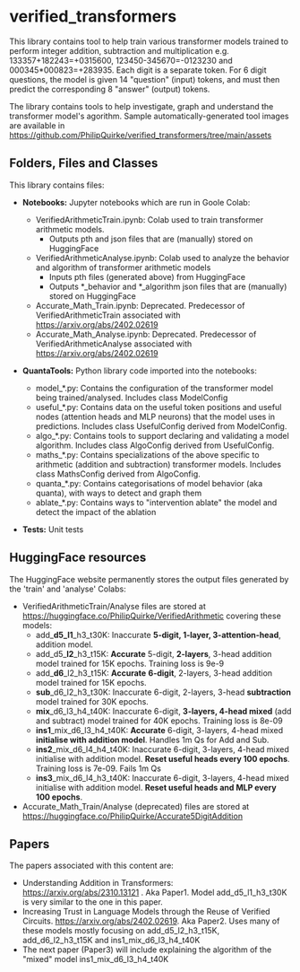 # verified_transformers
This library contains tool to help train various transformer models trained to perform integer addition, subtraction and multiplication e.g. 133357+182243=+0315600, 123450-345670=-0123230 and 000345*000823=+283935. Each digit is a separate token. For 6 digit questions, the model is given 14 "question" (input) tokens, and must then predict the corresponding 8 "answer" (output) tokens.

The library contains tools to help investigate, graph and understand the transformer model's agorithm. 
Sample automatically-generated tool images are available in https://github.com/PhilipQuirke/verified_transformers/tree/main/assets

## Folders, Files and Classes 
This library contains files:

- **Notebooks:** Jupyter notebooks which are run in Goole Colab: 
  - VerifiedArithmeticTrain.ipynb: Colab used to train transformer arithmetic models. 
    - Outputs pth and json files that are (manually) stored on HuggingFace
  - VerifiedArithmeticAnalyse.ipynb: Colab used to analyze the behavior and algorithm of transformer arithmetic models
    - Inputs pth files (generated above) from HuggingFace
    - Outputs *_behavior and *_algorithm json files that are (manually) stored on HuggingFace 
  - Accurate_Math_Train.ipynb: Deprecated. Predecessor of VerifiedArithmeticTrain associated with https://arxiv.org/abs/2402.02619 
  - Accurate_Math_Analyse.ipynb: Deprecated. Predecessor of VerifiedArithmeticAnalyse associated with https://arxiv.org/abs/2402.02619

- **QuantaTools:** Python library code imported into the notebooks:
  - model_*.py: Contains the configuration of the transformer model being trained/analysed. Includes class ModelConfig 
  - useful_*.py: Contains data on the useful token positions and useful nodes (attention heads and MLP neurons) that the model uses in predictions. Includes class UsefulConfig derived from ModelConfig.
  - algo_*.py: Contains tools to support declaring and validating a model algorithm. Includes class AlgoConfig derived from UsefulConfig.
  - maths_*.py: Contains specializations of the above specific to arithmetic (addition and subtraction) transformer models. Includes class MathsConfig derived from AlgoConfig.
  - quanta_*.py: Contains categorisations of model behavior (aka quanta), with ways to detect and graph them 
  - ablate_*.py: Contains ways to "intervention ablate" the model and detect the impact of the ablation
          
- **Tests:** Unit tests 

## HuggingFace resources
The HuggingFace website permanently stores the output files generated by the 'train' and 'analyse' Colabs:
- VerifiedArithmeticTrain/Analyse files are stored at https://huggingface.co/PhilipQuirke/VerifiedArithmetic covering these models:
  - add_**d5_l1**_h3_t30K: Inaccurate **5-digit, 1-layer, 3-attention-head**, addition model. 
  - add_d5_**l2**_h3_t15K: **Accurate** 5-digit, **2-layers**, 3-head addition model trained for 15K epochs. Training loss is 9e-9
  - add_**d6**_l2_h3_t15K: **Accurate** **6-digit**, 2-layers, 3-head addition model trained for 15K epochs.  
  - **sub**_d6_l2_h3_t30K: Inaccurate 6-digit, 2-layers, 3-head **subtraction** model trained for 30K epochs.
  - **mix**_d6_l3_h4_t40K: Inaccurate 6-digit, **3-layers, 4-head mixed** (add and subtract) model trained for 40K epochs. Training loss is 8e-09
  - **ins1**_mix_d6_l3_h4_t40K: **Accurate** 6-digit, 3-layers, 4-head mixed **initialise with addition model**. Handles 1m Qs for Add and Sub. 
  - **ins2**_mix_d6_l4_h4_t40K: Inaccurate 6-digit, 3-layers, 4-head mixed initialise with addition model. **Reset useful heads every 100 epochs**. Training loss is 7e-09. Fails 1m Qs
  - **ins3**_mix_d6_l4_h3_t40K: Inaccurate 6-digit, 3-layers, 4-head mixed initialise with addition model. **Reset useful heads and MLP every 100 epochs**. 
- Accurate_Math_Train/Analyse (deprecated) files are stored at https://huggingface.co/PhilipQuirke/Accurate5DigitAddition

## Papers
The papers associated with this content are:
- Understanding Addition in Transformers: https://arxiv.org/abs/2310.13121 . Aka Paper1. Model add_d5_l1_h3_t30K is very similar to the one in this paper. 
- Increasing Trust in Language Models through the Reuse of Verified Circuits. https://arxiv.org/abs/2402.02619. Aka Paper2. Uses many of these models mostly focusing on add_d5_l2_h3_t15K, add_d6_l2_h3_t15K and ins1_mix_d6_l3_h4_t40K
- The next paper (Paper3) will include explaining the algorithm of the "mixed" model ins1_mix_d6_l3_h4_t40K
